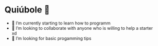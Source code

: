 # Quiúbole 👋

- 🌱 I’m currently starting to learn how to programm
- 👯 I’m looking to collaborate with anyone who is willing to help a starter xd
- 🤔 I’m looking for basic progamming tips